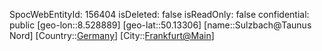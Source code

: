 ﻿---
location: [50.13306,8.528889]
type: Station
tags:
- geo/Station

---
SpocWebEntityId: 156404
isDeleted: false
isReadOnly: false
confidential: public
[geo-lon::8.528889]
[geo-lat::50.13306]
[name::Sulzbach@Taunus Nord]
[Country::[Germany](geo/Continent/Europe/Germany.md)]
[City::[Frankfurt@Main](geo/Continent/Europe/Germany/Hessen/Frankfurt@Main.md)]

